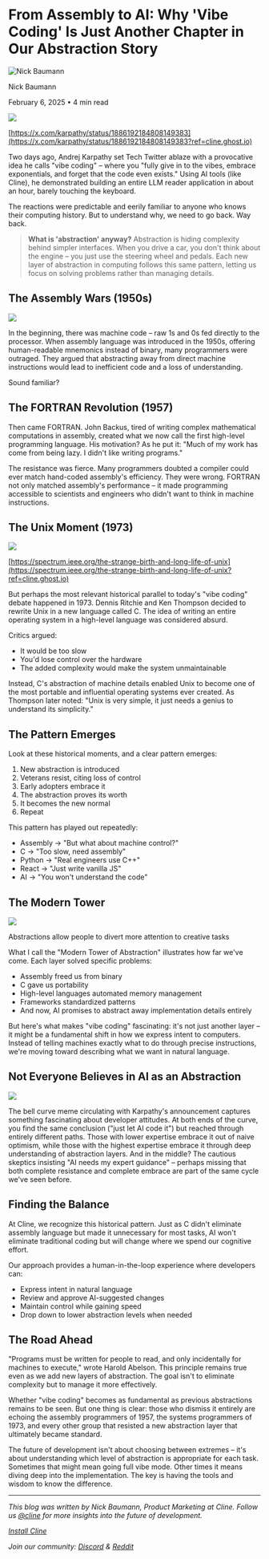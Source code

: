 # From Assembly to AI: Why 'Vibe Coding' Is Just Another Chapter in Our Abstraction Story

![Nick Baumann](/_next/image?url=https%3A%2F%2Fcline.ghost.io%2Fcontent%2Fimages%2F2025%2F01%2FProfilePicture.jpg&w=96&q=75)

Nick Baumann

February 6, 2025 • 4 min read

![](https://cline.ghost.io/content/images/2025/02/image-4.png)

[https://x.com/karpathy/status/1886192184808149383](https://x.com/karpathy/status/1886192184808149383?ref=cline.ghost.io)

Two days ago, Andrej Karpathy set Tech Twitter ablaze with a provocative idea he calls "vibe coding" – where you "fully give in to the vibes, embrace exponentials, and forget that the code even exists." Using AI tools (like Cline), he demonstrated building an entire LLM reader application in about an hour, barely touching the keyboard.

The reactions were predictable and eerily familiar to anyone who knows their computing history. But to understand why, we need to go back. Way back.

> **What is 'abstraction' anyway?** Abstraction is hiding complexity behind simpler interfaces. When you drive a car, you don't think about the engine – you just use the steering wheel and pedals. Each new layer of abstraction in computing follows this same pattern, letting us focus on solving problems rather than managing details.

## The Assembly Wars (1950s)

![](https://cline.ghost.io/content/images/2025/02/image-6.png)

In the beginning, there was machine code – raw 1s and 0s fed directly to the processor. When assembly language was introduced in the 1950s, offering human-readable mnemonics instead of binary, many programmers were outraged. They argued that abstracting away from direct machine instructions would lead to inefficient code and a loss of understanding.

Sound familiar?

## The FORTRAN Revolution (1957)

Then came FORTRAN. John Backus, tired of writing complex mathematical computations in assembly, created what we now call the first high-level programming language. His motivation? As he put it: "Much of my work has come from being lazy. I didn't like writing programs."

The resistance was fierce. Many programmers doubted a compiler could ever match hand-coded assembly's efficiency. They were wrong. FORTRAN not only matched assembly's performance – it made programming accessible to scientists and engineers who didn't want to think in machine instructions.

## The Unix Moment (1973)

![](https://cline.ghost.io/content/images/2025/02/image-7.png)

[https://spectrum.ieee.org/the-strange-birth-and-long-life-of-unix](https://spectrum.ieee.org/the-strange-birth-and-long-life-of-unix?ref=cline.ghost.io)

But perhaps the most relevant historical parallel to today's "vibe coding" debate happened in 1973. Dennis Ritchie and Ken Thompson decided to rewrite Unix in a new language called C. The idea of writing an entire operating system in a high-level language was considered absurd.

Critics argued:

* It would be too slow
* You'd lose control over the hardware
* The added complexity would make the system unmaintainable

Instead, C's abstraction of machine details enabled Unix to become one of the most portable and influential operating systems ever created. As Thompson later noted: "Unix is very simple, it just needs a genius to understand its simplicity."

## The Pattern Emerges

Look at these historical moments, and a clear pattern emerges:

1. New abstraction is introduced
2. Veterans resist, citing loss of control
3. Early adopters embrace it
4. The abstraction proves its worth
5. It becomes the new normal
6. Repeat

This pattern has played out repeatedly:

* Assembly → "But what about machine control?"
* C → "Too slow, need assembly"
* Python → "Real engineers use C++"
* React → "Just write vanilla JS"
* AI → "You won't understand the code"

## The Modern Tower

![](https://cline.ghost.io/content/images/2025/02/image-2.png)

Abstractions allow people to divert more attention to creative tasks

What I call the "Modern Tower of Abstraction" illustrates how far we've come. Each layer solved specific problems:

* Assembly freed us from binary
* C gave us portability
* High-level languages automated memory management
* Frameworks standardized patterns
* And now, AI promises to abstract away implementation details entirely

But here's what makes "vibe coding" fascinating: it's not just another layer – it might be a fundamental shift in how we express intent to computers. Instead of telling machines exactly what to do through precise instructions, we're moving toward describing what we want in natural language.

## Not Everyone Believes in AI as an Abstraction

![](https://cline.ghost.io/content/images/2025/02/image-3.png)

The bell curve meme circulating with Karpathy's announcement captures something fascinating about developer attitudes. At both ends of the curve, you find the same conclusion ("just let AI code it") but reached through entirely different paths. Those with lower expertise embrace it out of naive optimism, while those with the highest expertise embrace it through deep understanding of abstraction layers. And in the middle? The cautious skeptics insisting "AI needs my expert guidance" – perhaps missing that both complete resistance and complete embrace are part of the same cycle we've seen before.

## Finding the Balance

At Cline, we recognize this historical pattern. Just as C didn't eliminate assembly language but made it unnecessary for most tasks, AI won't eliminate traditional coding but will change where we spend our cognitive effort.

Our approach provides a human-in-the-loop experience where developers can:

* Express intent in natural language
* Review and approve AI-suggested changes
* Maintain control while gaining speed
* Drop down to lower abstraction levels when needed

## The Road Ahead

"Programs must be written for people to read, and only incidentally for machines to execute," wrote Harold Abelson. This principle remains true even as we add new layers of abstraction. The goal isn't to eliminate complexity but to manage it more effectively.

Whether "vibe coding" becomes as fundamental as previous abstractions remains to be seen. But one thing is clear: those who dismiss it entirely are echoing the assembly programmers of 1957, the systems programmers of 1973, and every other group that resisted a new abstraction layer that ultimately became standard.

The future of development isn't about choosing between extremes – it's about understanding which level of abstraction is appropriate for each task. Sometimes that might mean going full vibe mode. Other times it means diving deep into the implementation. The key is having the tools and wisdom to know the difference.

---

*This blog was written by Nick Baumann, Product Marketing at Cline. Follow us* [*@cline*](https://twitter.com/cline?ref=cline.ghost.io) *for more insights into the future of development.*

[*Install Cline*](https://marketplace.visualstudio.com/items?itemName=saoudrizwan.claude-dev&ref=cline.ghost.io)

*Join our community:* [*Discord*](https://discord.gg/cline?ref=cline.ghost.io) *&* [*Reddit*](https://reddit.com/r/cline?ref=cline.ghost.io)
